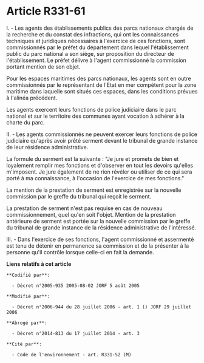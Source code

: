 # Article R331-61

I. - Les agents des établissements publics des parcs nationaux chargés de la recherche et du constat des infractions, qui ont
les connaissances techniques et juridiques nécessaires à l'exercice de ces fonctions, sont commissionnés par le préfet du
département dans lequel l'établissement public du parc national a son siège, sur proposition du directeur de l'établissement.
Le préfet délivre à l'agent commissionné la commission portant mention de son objet.

Pour les espaces maritimes des parcs nationaux, les agents sont en outre commissionnés par le représentant de l'Etat en mer
compétent pour la zone maritime dans laquelle sont situés ces espaces, dans les conditions prévues à l'alinéa précédent.

Les agents exercent leurs fonctions de police judiciaire dans le parc national et sur le territoire des communes ayant
vocation à adhérer à la charte du parc.

II. - Les agents commissionnés ne peuvent exercer leurs fonctions de police judiciaire qu'après avoir prêté serment devant le
tribunal de grande instance de leur résidence administrative.

La formule du serment est la suivante : "Je jure et promets de bien et loyalement remplir mes fonctions et d'observer en tout
les devoirs qu'elles m'imposent. Je jure également de ne rien révéler ou utiliser de ce qui sera porté à ma connaissance, à
l'occasion de l'exercice de mes fonctions."

La mention de la prestation de serment est enregistrée sur la nouvelle commission par le greffe du tribunal qui reçoit le
serment.

La prestation de serment n'est pas requise en cas de nouveau commissionnement, quel qu'en soit l'objet. Mention de la
prestation antérieure de serment est portée sur la nouvelle commission par le greffe du tribunal de grande instance de la
résidence administrative de l'intéressé.

III. - Dans l'exercice de ses fonctions, l'agent commissionné et assermenté est tenu de détenir en permanence sa commission
et de la présenter à la personne qu'il contrôle lorsque celle-ci en fait la demande.

**Liens relatifs à cet article**

	**Codifié par**:

	  - Décret n°2005-935 2005-08-02 JORF 5 août 2005

	**Modifié par**:

	  - Décret n°2006-944 du 28 juillet 2006 - art. 1 () JORF 29 juillet 2006

	**Abrogé par**:

	  - Décret n°2014-813 du 17 juillet 2014 - art. 3

	**Cité par**:

	  - Code de l'environnement - art. R331-52 (M)
